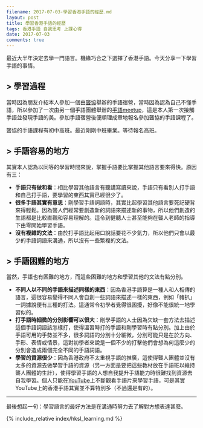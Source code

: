 ```yaml
---
filename: 2017-07-03-學習香港手語的經歷.md
layout: post
title: 學習香港手語的經歷
tags: 香港手語 自我思考 上課心得
date: 2017-07-03
comments: true
---
```


最近大半年決定去學一門語言。機緣巧合之下選擇了香港手語。今天分享一下學習手語的事情。

## > 學習過程

當時因為朋友介紹本人參加一個由[聾協](http://www.hongkongdeaf.org.hk)舉辦的手語宿營，當時因為認為自己不懂手語，所以參加了一次由另一個手語團體舉辦的[手語meetup](https://www.meetup.com/HKSLmeetup/)，這是本人第一次接觸手語並發現手語的美。參加手語宿營後便順理成章地報名參加聾協的手語課程了。

聾協的手語課程有初中高班。最近剛剛中班畢業。等待報名高班。

## > 手語容易的地方

其實本人認為以同等的學習時間來說，掌握手語要比掌握其他語言要來得快。原因有三：

* **手語只有做和看**：相比學習其他語言有聽講寫讀來說，手語只有看別人打手語和自己打手語，要學習的東西其實已經很少了。
* **很多手語其實有意思**：剛學習手語詞語時，其實比起學習其他語言要死記硬背來得輕鬆。因為聾人們經常要創造新的詞語來描述新的事物，所以他們創造的生語都是比較直觀和容易理解的。這令到健聽人士甚至能夠在聾人老師的指導下由零開始學習手語。
* **沒有複雜的文法**：由於打手語比起用口說話要花不少氣力，所以他們只會以最少的手語詞語來溝通，所以沒有一些繁複的文法。

## > 手語困難的地方

當然，手語也有困難的地方，而這些困難的地方和學習其他的文法有點分別。

* **不同人以不同的手語來描述同樣的東西**：因為香港手語算是一種人和人相傳的語言，這很容易變得不同人會自創一些詞語來描述一樣的東西，例如「豬扒」一詞據說便有三種的打法。這通常令初學者覺得很困擾，好像不能很統一地學習似的。
* **打手語時細微的分別影響可以很大**：剛學手語的人士因為欠缺一套方法去描述這個手語詞語該怎樣打，使得溫習時打的手語和剛學習時有點分別。加上由於手語可用的手勢並不多，很多詞語的分別十分細微，分別可能只是在於方向、手形、表情或情景，這對初學者來說是一個不少的打擊他們會想為何這麼少的分別會造成兩個完全不同的手語詞語。
* **學習的資源很少**：因為香港政府不太重視手語的推廣，這使得聾人團體並沒有太多的資源去做學習手語的資源（另一方面是要把這些教材放在手語班以維持聾人團體的生計），使得學習手語的人想自我提升手語能力時很難找到資源去自我學習。個人只能在[YouTube](https://www.youtube.com/results?search_query=hksl)上不斷觀看手語片來學習手語，可是其實YouTube上的香港手語其實並不算特別多（不過還是有的）。

---

最後想起一句：學習語言的最好方法是在溝通時努力去了解對方想表達甚麼。

{% include_relative index/hksl_learning.md %}